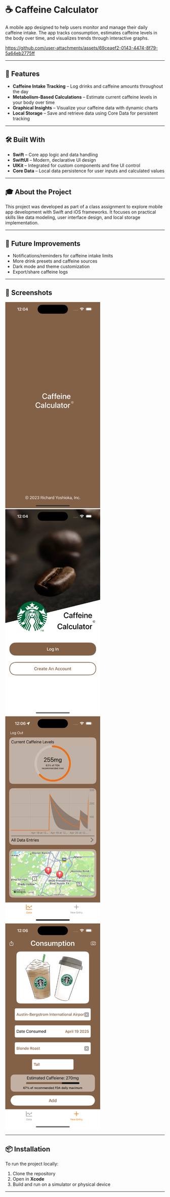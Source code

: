# ☕ Caffeine Calculator

A mobile app designed to help users monitor and manage their daily caffeine intake. The app tracks consumption, estimates caffeine levels in the body over time, and visualizes trends through interactive graphs.


https://github.com/user-attachments/assets/69ceaef2-0143-4474-8f79-5a64eb2775ff

---

## 📱 Features

- **Caffeine Intake Tracking** – Log drinks and caffeine amounts throughout the day  
- **Metabolism-Based Calculations** – Estimate current caffeine levels in your body over time  
- **Graphical Insights** – Visualize your caffeine data with dynamic charts  
- **Local Storage** – Save and retrieve data using Core Data for persistent tracking  

---

## 🛠️ Built With

- **Swift** – Core app logic and data handling  
- **SwiftUI** – Modern, declarative UI design  
- **UIKit** – Integrated for custom components and fine UI control  
- **Core Data** – Local data persistence for user inputs and calculated values  

---

## 🎓 About the Project

This project was developed as part of a class assignment to explore mobile app development with Swift and iOS frameworks. It focuses on practical skills like data modeling, user interface design, and local storage implementation.

---

## 🚀 Future Improvements

- Notifications/reminders for caffeine intake limits  
- More drink presets and caffeine sources  
- Dark mode and theme customization  
- Export/share caffeine logs

---

## 📸 Screenshots

<img src="readme-images/loading-page.png" alt="loading page" width="300"/>\
<img src="readme-images/starting-page.png" alt="starting page" width="300"/>\
<img src="readme-images/home-dashboard.png" alt="home dashboard" width="300"/>\
<img src="readme-images/input-drink-page.png" alt="input drink page" width="300"/>

---

## 📦 Installation

To run the project locally:

1. Clone the repository
2. Open in **Xcode**
3. Build and run on a simulator or physical device

---

